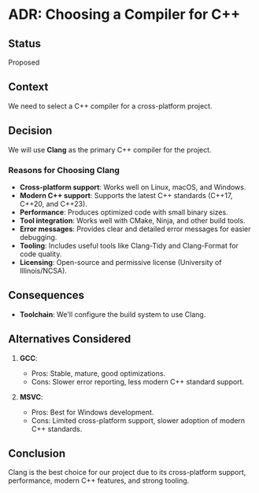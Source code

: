 # ADR: Choosing a Compiler for C++

## Status

Proposed

## Context

We need to select a C++ compiler for a cross-platform project.

## Decision

We will use **Clang** as the primary C++ compiler for the project.

### Reasons for Choosing Clang

- **Cross-platform support**: Works well on Linux, macOS, and Windows.
- **Modern C++ support**: Supports the latest C++ standards (C++17, C++20, and C++23).
- **Performance**: Produces optimized code with small binary sizes.
- **Tool integration**: Works well with CMake, Ninja, and other build tools.
- **Error messages**: Provides clear and detailed error messages for easier debugging.
- **Tooling**: Includes useful tools like Clang-Tidy and Clang-Format for code quality.
- **Licensing**: Open-source and permissive license (University of Illinois/NCSA).

## Consequences

- **Toolchain**: We'll configure the build system to use Clang.

## Alternatives Considered

1. **GCC**:
   - Pros: Stable, mature, good optimizations.
   - Cons: Slower error reporting, less modern C++ standard support.

2. **MSVC**:
   - Pros: Best for Windows development.
   - Cons: Limited cross-platform support, slower adoption of modern C++ standards.

## Conclusion

Clang is the best choice for our project due to its cross-platform support, performance, modern C++ features, and strong tooling.
